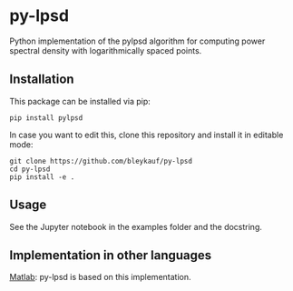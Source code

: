 # py-lpsd

 Python implementation of the pylpsd algorithm for computing power spectral density with logarithmically spaced points. 

## Installation

This package can be installed via pip:

```
pip install pylpsd
```

In case you want to edit this, clone this repository and install it in editable mode:

```
git clone https://github.com/bleykauf/py-lpsd
cd py-lpsd
pip install -e .
```

## Usage
See the Jupyter notebook in the examples folder and the docstring.

 ## Implementation in other languages

 [Matlab](https://github.com/tobin/lpsd): py-lpsd is based on this implementation.
